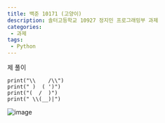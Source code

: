 ```yaml
---
title: 백준 10171 (고양이)
description: 솔터고등학교 10927 정지민 프로그래밍부 과제
categories:
 - 과제
tags:
 - Python
---
```


제 풀이

```
print("\\    /\\")
print(" )  ( ')")
print("(  /  )")
print(" \\(__)|")
```
![image](https://user-images.githubusercontent.com/95138574/167382353-713209dd-fa71-4a5b-807f-3737049e5d5d.png)
